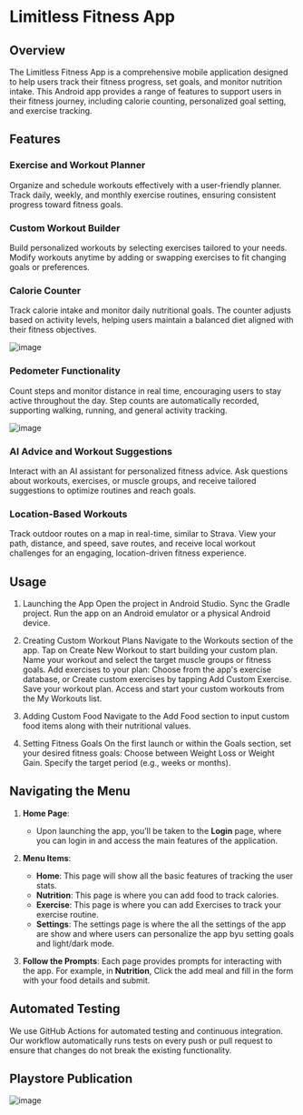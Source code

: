 # Limitless Fitness App

## Overview

The Limitless Fitness App is a comprehensive mobile application designed to help users track their fitness progress, set goals, and monitor nutrition intake. This Android app provides a range of features to support users in their fitness journey, including calorie counting, personalized goal setting, and exercise tracking.

## Features

### Exercise and Workout Planner
Organize and schedule workouts effectively with a user-friendly planner. Track daily, weekly, and monthly exercise routines, ensuring consistent progress toward fitness goals.

### Custom Workout Builder
Build personalized workouts by selecting exercises tailored to your needs. Modify workouts anytime by adding or swapping exercises to fit changing goals or preferences.

### Calorie Counter
Track calorie intake and monitor daily nutritional goals. The counter adjusts based on activity levels, helping users maintain a balanced diet aligned with their fitness objectives.

![image](https://github.com/user-attachments/assets/6f833868-8980-452c-b1a2-abf0f5327bc2)

### Pedometer Functionality
Count steps and monitor distance in real time, encouraging users to stay active throughout the day. Step counts are automatically recorded, supporting walking, running, and general activity tracking.

![image](https://github.com/user-attachments/assets/be7fd5bc-805c-47b0-86d4-d45e39162f5e)

### AI Advice and Workout Suggestions
Interact with an AI assistant for personalized fitness advice. Ask questions about workouts, exercises, or muscle groups, and receive tailored suggestions to optimize routines and reach goals.

### Location-Based Workouts
Track outdoor routes on a map in real-time, similar to Strava. View your path, distance, and speed, save routes, and receive local workout challenges for an engaging, location-driven fitness experience.

## Usage
1. Launching the App
Open the project in Android Studio.
Sync the Gradle project.
Run the app on an Android emulator or a physical Android device.

2. Creating Custom Workout Plans
Navigate to the Workouts section of the app.
Tap on Create New Workout to start building your custom plan.
Name your workout and select the target muscle groups or fitness goals.
Add exercises to your plan:
Choose from the app's exercise database, or
Create custom exercises by tapping Add Custom Exercise.
Save your workout plan.
Access and start your custom workouts from the My Workouts list.

3. Adding Custom Food
Navigate to the Add Food section to input custom food items along with their nutritional values.

4. Setting Fitness Goals
On the first launch or within the Goals section, set your desired fitness goals:
Choose between Weight Loss or Weight Gain.
Specify the target period (e.g., weeks or months).


## Navigating the Menu

1. **Home Page**: 
    - Upon launching the app, you'll be taken to the **Login** page, where you can login in and access the main features of the application.
    
2. **Menu Items**:
    - **Home**: This page will show all the basic features of tracking the user stats.
    - **Nutrition**: This page is where you can add food to track calories.
    - **Exercise**: This page is where you can add Exercises to track your exercise routine.
    - **Settings**: The settings page is where the all the settings of the app are show and where users can personalize the app byu setting goals and light/dark mode.

3. **Follow the Prompts**: Each page provides prompts for interacting with the app. For example, in **Nutrition**, Click the add meal and fill in the form with your food details and submit.


## Automated Testing
We use GitHub Actions for automated testing and continuous integration. Our workflow automatically runs tests on every push or pull request to ensure that changes do not break the existing functionality.

## Playstore Publication

![image](https://github.com/user-attachments/assets/e5f77088-6442-4313-b10d-58cf154842dd)



